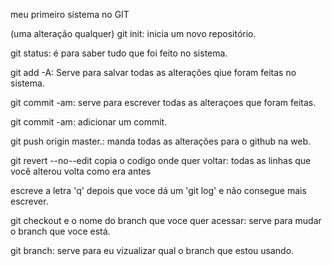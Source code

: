 meu primeiro sistema no GIT

(uma alteração qualquer)
git init: inicia um novo repositório.

git status: é para saber tudo que foi feito no sistema.

git add -A: Serve para salvar todas as alterações qiue foram feitas no sistema.

git commit -am: serve para escrever todas as alteraçoes que foram feitas. 

git commit -am: adicionar um commit.

git push origin master.: manda todas as alterações para o github na web.

git revert --no--edit copia o codigo onde quer voltar: todas as linhas que você alterou volta como era antes

escreve a letra 'q' depois que voce dá um 'git log' e não consegue mais escrever.

git checkout e o nome do branch que voce quer acessar: serve para mudar o branch que voce está.

git branch: serve para eu vizualizar qual o branch que estou usando.

